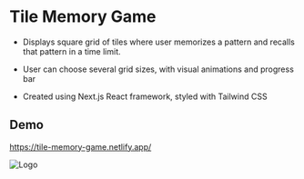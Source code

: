 
# Tile Memory Game

- Displays square grid of tiles where user memorizes a pattern and recalls that pattern in a time limit.

- User can choose several grid sizes, with visual animations and progress bar

- Created using Next.js React framework, styled with Tailwind CSS




## Demo

https://tile-memory-game.netlify.app/


![Logo](https://i.imgur.com/6e8FVUd.png)



